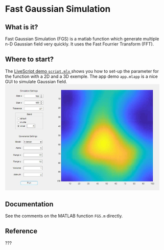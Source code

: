 # Fast Gaussian Simulation

## What is it?
Fast Gaussian Simulation (FGS) is a matlab function which generate multiple n-D Gaussian field very quickly. It uses the Fast Fourrier Transform (FFT).

## Where to start?
The [LiveScript demo ``script.mlx`` ](https://gaia-unil.github.io/FastGaussianSimulation/html/script) shows you how to set-up the parameter for the function with a 2D and a 3D exemple.
The  app demo ``app.mlapp`` is a nice GUI to simulate Gaussian field.
![App demo](https://raw.githubusercontent.com/GAIA-UNIL/FastGaussianSimulation/master/html/AppCaptureScreen.JPG)


## Documentation
See the comments on the MATLAB function ``FGS.m`` directly. 

## Reference
???
